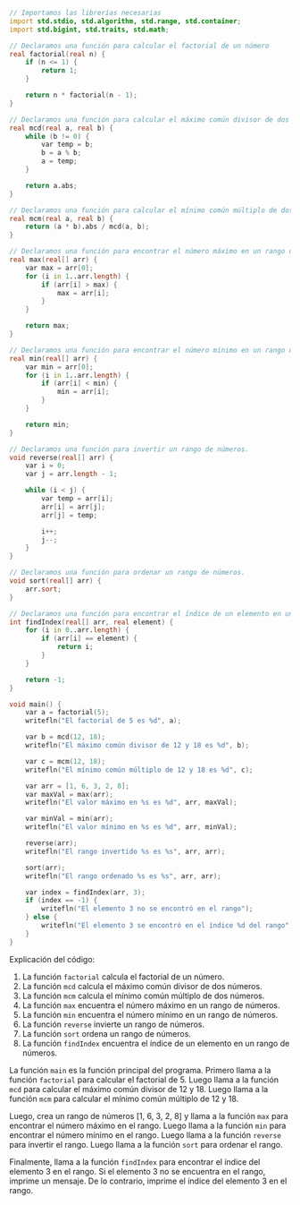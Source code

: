 ```d
// Importamos las librerías necesarias
import std.stdio, std.algorithm, std.range, std.container;
import std.bigint, std.traits, std.math;

// Declaramos una función para calcular el factorial de un número
real factorial(real n) {
    if (n <= 1) {
        return 1;
    }

    return n * factorial(n - 1);
}

// Declaramos una función para calcular el máximo común divisor de dos números.
real mcd(real a, real b) {
    while (b != 0) {
        var temp = b;
        b = a % b;
        a = temp;
    }

    return a.abs;
}

// Declaramos una función para calcular el mínimo común múltiplo de dos números.
real mcm(real a, real b) {
    return (a * b).abs / mcd(a, b);
}

// Declaramos una función para encontrar el número máximo en un rango de números.
real max(real[] arr) {
    var max = arr[0];
    for (i in 1..arr.length) {
        if (arr[i] > max) {
            max = arr[i];
        }
    }

    return max;
}

// Declaramos una función para encontrar el número mínimo en un rango de números.
real min(real[] arr) {
    var min = arr[0];
    for (i in 1..arr.length) {
        if (arr[i] < min) {
            min = arr[i];
        }
    }

    return min;
}

// Declaramos una función para invertir un rango de números.
void reverse(real[] arr) {
    var i = 0;
    var j = arr.length - 1;

    while (i < j) {
        var temp = arr[i];
        arr[i] = arr[j];
        arr[j] = temp;

        i++;
        j--;
    }
}

// Declaramos una función para ordenar un rango de números.
void sort(real[] arr) {
    arr.sort;
}

// Declaramos una función para encontrar el índice de un elemento en un rango de números.
int findIndex(real[] arr, real element) {
    for (i in 0..arr.length) {
        if (arr[i] == element) {
            return i;
        }
    }

    return -1;
}

void main() {
    var a = factorial(5);
    writefln("El factorial de 5 es %d", a);

    var b = mcd(12, 18);
    writefln("El máximo común divisor de 12 y 18 es %d", b);

    var c = mcm(12, 18);
    writefln("El mínimo común múltiplo de 12 y 18 es %d", c);

    var arr = [1, 6, 3, 2, 8];
    var maxVal = max(arr);
    writefln("El valor máximo en %s es %d", arr, maxVal);

    var minVal = min(arr);
    writefln("El valor mínimo en %s es %d", arr, minVal);

    reverse(arr);
    writefln("El rango invertido %s es %s", arr, arr);

    sort(arr);
    writefln("El rango ordenado %s es %s", arr, arr);

    var index = findIndex(arr, 3);
    if (index == -1) {
        writefln("El elemento 3 no se encontró en el rango");
    } else {
        writefln("El elemento 3 se encontró en el índice %d del rango", index);
    }
}
```

Explicación del código:

1. La función `factorial` calcula el factorial de un número.
2. La función `mcd` calcula el máximo común divisor de dos números.
3. La función `mcm` calcula el mínimo común múltiplo de dos números.
4. La función `max` encuentra el número máximo en un rango de números.
5. La función `min` encuentra el número mínimo en un rango de números.
6. La función `reverse` invierte un rango de números.
7. La función `sort` ordena un rango de números.
8. La función `findIndex` encuentra el índice de un elemento en un rango de números.

La función `main` es la función principal del programa. Primero llama a la función `factorial` para calcular el factorial de 5. Luego llama a la función `mcd` para calcular el máximo común divisor de 12 y 18. Luego llama a la función `mcm` para calcular el mínimo común múltiplo de 12 y 18.

Luego, crea un rango de números [1, 6, 3, 2, 8] y llama a la función `max` para encontrar el número máximo en el rango. Luego llama a la función `min` para encontrar el número mínimo en el rango. Luego llama a la función `reverse` para invertir el rango. Luego llama a la función `sort` para ordenar el rango.

Finalmente, llama a la función `findIndex` para encontrar el índice del elemento 3 en el rango. Si el elemento 3 no se encuentra en el rango, imprime un mensaje. De lo contrario, imprime el índice del elemento 3 en el rango.